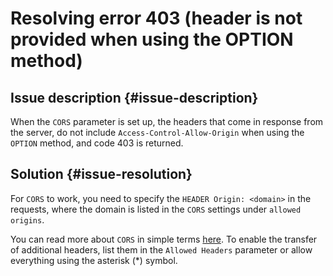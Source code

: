 # Resolving error 403 (header is not provided when using the OPTION method)



## Issue description {#issue-description}

When the `CORS` parameter is set up, the headers that come in response from the server, do not include `Access-Control-Allow-Origin` when using the `OPTION` method, and code 403 is returned.

## Solution {#issue-resolution}


For `CORS` to work, you need to specify the `HEADER Origin: <domain>` in the requests, where the domain is listed in the `CORS` settings under `allowed origins`.


You can read more about `CORS` in simple terms [here](https://habr.com/ru/company/macloud/blog/553826/). To enable the transfer of additional headers, list them in the `Allowed Headers` parameter or allow everything using the asterisk (*) symbol.